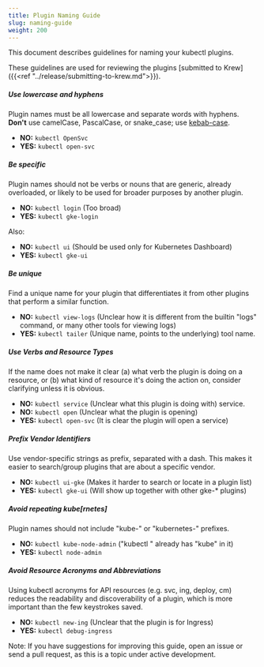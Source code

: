 ```yaml
---
title: Plugin Naming Guide
slug: naming-guide
weight: 200
---
```


This document describes guidelines for naming your kubectl plugins.

These guidelines are used for reviewing the plugins [submitted to Krew]({{<ref
"../release/submitting-to-krew.md">}}).

##### _Use lowercase and hyphens_

Plugin names must be all lowercase and separate words with hyphens.
**Don't** use camelCase, PascalCase, or snake_case; use
[kebab-case](http://wiki.c2.com/?KebabCase).

- **NO:** `kubectl OpenSvc`
- **YES:** `kubectl open-svc`

##### _Be specific_

Plugin names should not be verbs or nouns that are generic, already overloaded, or
likely to be used for broader purposes by another plugin.

- **NO:** `kubectl login` (Too broad)
- **YES:** `kubectl gke-login`

Also:

- **NO:** `kubectl ui` (Should be used only for Kubernetes Dashboard)
- **YES:** `kubectl gke-ui`

##### _Be unique_

Find a unique name for your plugin that differentiates it from other
plugins that perform a similar function.

- **NO:** `kubectl view-logs` (Unclear how it is different from the builtin
  "logs" command, or many other tools for viewing logs)
- **YES:** `kubectl tailer` (Unique name, points to the underlying)
  tool name.

##### _Use Verbs and Resource Types_

If the name does not make it clear (a) what verb the plugin is doing on a
resource, or (b) what kind of resource it's doing the action on, consider
clarifying unless it is obvious.

- **NO:** `kubectl service` (Unclear what this plugin is doing with)
  service.
- **NO:** `kubectl open` (Unclear what the plugin is opening)
- **YES:** `kubectl open-svc` (It is clear the plugin will open a service)

##### _Prefix Vendor Identifiers_

Use vendor-specific strings as prefix, separated with a dash. This makes it
easier to search/group plugins that are about a specific vendor.

- **NO:** `kubectl ui-gke` (Makes it harder to search or locate in a
  plugin list)
- **YES:** `kubectl gke-ui` (Will show up together with other gke-* plugins)

##### _Avoid repeating kube[rnetes]_

Plugin names should not include "kube-" or "kubernetes-" prefixes.

- **NO:** `kubectl kube-node-admin` ("kubectl " already has "kube" in it)
- **YES:** `kubectl node-admin`

##### _Avoid Resource Acronyms and Abbreviations_

Using kubectl acronyms for API resources (e.g. svc, ing, deploy, cm) reduces
the readability and discoverability of a plugin, which is more important
than the few keystrokes saved.

- **NO:** `kubectl new-ing` (Unclear that the plugin is for Ingress)
- **YES:** `kubectl debug-ingress`

Note: If you have suggestions for improving this guide, open an issue or send a
pull request, as this is a topic under active development.
